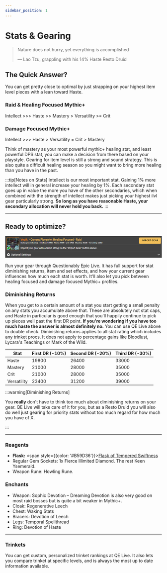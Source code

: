 ```yaml
---
sidebar_position: 1
---
```


# Stats & Gearing

> Nature does not hurry, yet everything is accomplished
>
> — Lao Tzu, grappling with his 14% Haste Resto Druid

## The Quick Answer?
You can get pretty close to optimal by just strapping on your highest item level pieces with a lean toward Haste.

### Raid & Healing Focused Mythic+
Intellect >>> Haste >> Mastery > Versatility >= Crit

### Damage Focused Mythic+
Intellect >>> Haste > Versatility = Crit > Mastery

Think of mastery as your most powerful mythic+ healing stat, and least powerful DPS stat, you can make a decision from there based on your playstyle. Gearing for item level is still a strong and sound strategy. This is also quite a difficult healing season so you might want to bring more healing than you have in the past.

:::tip[Notes on Stats]
Intellect is our most important stat. Gaining 1% more intellect will in general increase your healing by 1%.
Each secondary stat goes up in value the more you have of the other secondaries, which when combined with the strength of intellect makes just picking your highest ilvl gear particularly strong. **So long as you have reasonable Haste, your secondary allocation will never hold you back.**
::: 
 
---

## Ready to optimize?
![QE Live Intro](.\images\QELivePanel.png)

Run your gear through Questionably Epic Live. It has full support for stat diminishing returns, item and set effects, and how your current gear influences how much each stat is worth. It'll also let you pick between healing focused and damage focused Mythic+ profiles.



### Diminishing Returns
When you get to a certain amount of a stat you start getting a small penalty on any stats you accumulate above that. These are absolutely not stat caps, and Haste in particular is good enough that you'll happily continue to pick up pieces well past the first DR point. 
**If you're wondering if you have too much haste the answer is almost definitely no.** You can use QE Live above to double check. Diminishing returns applies to all stat rating which includes any trinket procs. It does not apply to percentage gains like Bloodlust, Lycara's Teachings or Mark of the Wild.

| Stat | First DR (-10%) | Second DR (-20%) | Third DR (-30%) |
| --- | --- | --- | --- |
| Haste | 19800 | 26400 | 33000 |
| Mastery | 21000 | 28000 | 35000 |
| Crit | 21000 | 28000 | 35000 |
| Versatility | 23400 | 31200 | 39000 |

:::warning[Diminishing Returns]

You **really** don't have to think too much about diminishing returns on your gear. QE Live will take care of it for you, but as a Resto Druid you will also do well just gearing for priority stats without too much regard for how much you have of X. 

:::

---

### Reagents
- **Flask:** <span style={{color: '#B59D36'}}>[Flask of Tempered Swiftness](https://www.wowhead.com/spell=431972)</span>
- Regular Gem Sockets: 1x Fierce Illimited Diamond. The rest Keen Ysemerald.
- Weapon Rune: Howling Rune.

### Enchants
- Weapon: Sophic Devotion – Dreaming Devotion is also very good on most raid bosses but is quite a bit weaker in Mythic+.
- Cloak: Regenerative Leech
- Chest: Waking Stats
- Bracers: Devotion of Leech
- Legs: Temporal Spellthread
- Ring: Devotion of Haste

---

### Trinkets
You can get custom, personalized trinket rankings at QE Live. It also lets you compare trinket at specific levels, and is always the most up to date information available.